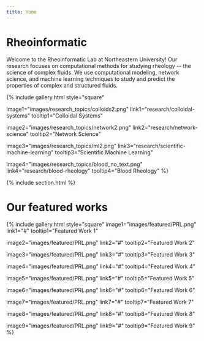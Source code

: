```yaml
---
title: Home
---
```


# Rheoinformatic


Welcome to the Rheoinformatic Lab at Northeastern University! Our research focuses on computational methods for studying rheology -- the science of complex fluids. We use computational modeling, network science, and machine learning techniques to study and predict the properties of complex and structured fluids.

{%
  include gallery.html
  style="square"

  image1="images/research_topics/colloids2.png"
  link1="research/colloidal-systems"
  tooltip1="Colloidal Systems"

  image2="images/research_topics/network2.png"
  link2="research/network-science"
  tooltip2="Network Science"

  image3="images/research_topics/ml2.png"
  link3="research/scientific-machine-learning"
  tooltip3="Scientific Machine Learning"

  image4="images/research_topics/blood_no_text.png"
  link4="research/blood-rheology"
  tooltip4="Blood Rheology"
%}

{% include section.html %}
# Our featured works

<!-- section break -->


{% include gallery.html style="square"
  image1="images/featured/PRL.png"
  link1="#"
  tooltip1="Featured Work 1"
  
  image2="images/featured/PRL.png"
  link2="#"
  tooltip2="Featured Work 2"
  
  image3="images/featured/PRL.png"
  link3="#"
  tooltip3="Featured Work 3"
  
  image4="images/featured/PRL.png"
  link4="#"
  tooltip4="Featured Work 4"
  
  image5="images/featured/PRL.png"
  link5="#"
  tooltip5="Featured Work 5"
  
  image6="images/featured/PRL.png"
  link6="#"
  tooltip6="Featured Work 6"
  
  image7="images/featured/PRL.png"
  link7="#"
  tooltip7="Featured Work 7"
  
  image8="images/featured/PRL.png"
  link8="#"
  tooltip8="Featured Work 8"
  
  image9="images/featured/PRL.png"
  link9="#"
  tooltip9="Featured Work 9"
%}